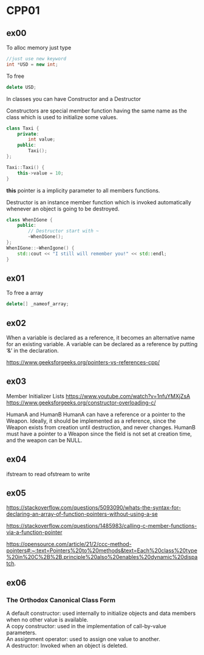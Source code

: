 # CPP01

## ex00

To alloc memory just type
```c++
//just use new keyword
int *USD = new int;
```
To free  
```c++
delete USD;
```


In classes you can have Constructor and a Destructor

Constructors are special member function having the same name as the class which is used to initialize some values.  
```c++
class Taxi {
    private:
        int value;    
    public:
        Taxi();
};

Taxi::Taxi() {
    this->value = 10;
}
```
**this** pointer is a implicity parameter to all members functions.  

Destructor is an instance member function which is invoked automatically whenever an object is going to be destroyed.  
```c++
class WhenIGone {
    public:
        // Destructor start with ~
        ~WhenIGone();
};
WhenIGone::~WhenIgone() {
    std::cout << "I still will remember you!" << std::endl;
}
```
## ex01

To free a array

```c++
delete[] _nameof_array;
```

## ex02  
When a variable is declared as a reference, it becomes an alternative name for an existing variable. A variable can be declared as a reference by putting ‘&’ in the declaration. 

https://www.geeksforgeeks.org/pointers-vs-references-cpp/

## ex03

Member Initializer Lists
https://www.youtube.com/watch?v=1nfuYMXjZsA
https://www.geeksforgeeks.org/constructor-overloading-c/

HumanA and HumanB
HumanA can have a reference or a pointer to the Weapon.
Ideally, it should be implemented as a reference, since the Weapon exists
from creation until destruction, and never changes.
HumanB must have a pointer to a Weapon since the field is not set at
creation time, and the weapon can be NULL.

## ex04

ifstream to read
ofstream to write

## ex05

https://stackoverflow.com/questions/5093090/whats-the-syntax-for-declaring-an-array-of-function-pointers-without-using-a-se

https://stackoverflow.com/questions/1485983/calling-c-member-functions-via-a-function-pointer

https://opensource.com/article/21/2/ccc-method-pointers#:~:text=Pointers%20to%20methods&text=Each%20class%20type%20in%20C%2B%2B,principle%20also%20enables%20dynamic%20dispatch.

## ex06
### The Orthodox Canonical Class Form
A default constructor: used internally to initialize objects and data members when no other value is available.  
A copy constructor: used in the implementation of call-by-value parameters.  
An assignment operator: used to assign one value to another.  
A destructor: Invoked when an object is deleted.  
